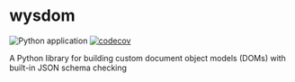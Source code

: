 # wysdom
![Python application](https://github.com/jetavator/wysdom/workflows/Python%20application/badge.svg) [![codecov](https://codecov.io/gh/jetavator/wysdom/branch/master/graph/badge.svg)](https://codecov.io/gh/jetavator/wysdom)

A Python library for building custom document object models (DOMs) with built-in JSON schema checking
